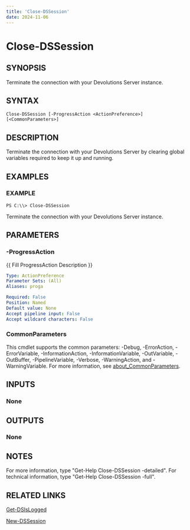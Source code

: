 ```yaml
---
title: 'Close-DSSession'
date: 2024-11-06
---
```



# Close-DSSession

## SYNOPSIS
Terminate the connection with your Devolutions Server instance.

## SYNTAX

```
Close-DSSession [-ProgressAction <ActionPreference>] [<CommonParameters>]
```

## DESCRIPTION
Terminate the connection with your Devolutions Server by clearing global variables required to keep it up and running.

## EXAMPLES

### EXAMPLE
```
PS C:\\> Close-DSSession
```

Terminate the connection with your Devolutions Server instance.

## PARAMETERS

### -ProgressAction
{{ Fill ProgressAction Description }}

```yaml
Type: ActionPreference
Parameter Sets: (All)
Aliases: proga

Required: False
Position: Named
Default value: None
Accept pipeline input: False
Accept wildcard characters: False
```

### CommonParameters
This cmdlet supports the common parameters: -Debug, -ErrorAction, -ErrorVariable, -InformationAction, -InformationVariable, -OutVariable, -OutBuffer, -PipelineVariable, -Verbose, -WarningAction, and -WarningVariable. For more information, see [about_CommonParameters](http://go.microsoft.com/fwlink/?LinkID=113216).

## INPUTS

### None
## OUTPUTS

### None
## NOTES
For more information, type "Get-Help Close-DSSession -detailed".
For technical information, type "Get-Help Close-DSSession -full".

## RELATED LINKS

[Get-DSIsLogged](http://127.0.0.1:1111/docs/Get-DSIsLogged/)

[New-DSSession](http://127.0.0.1:1111/docs/New-DSSession/)


